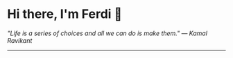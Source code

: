 <h1>Hi there, I'm Ferdi 👋</h1>

<p><em>
  "Life is a series of choices and all we can do is make them." — Kamal Ravikant
</em></p>

---
